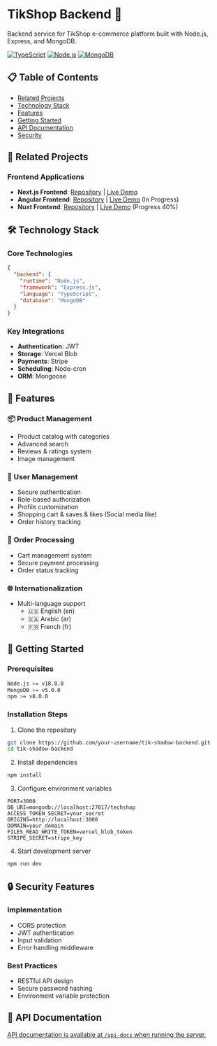 # TikShop Backend 🚀

Backend service for TikShop e-commerce platform built with Node.js, Express, and MongoDB.

[![TypeScript](https://img.shields.io/badge/TypeScript-007ACC?logo=typescript&logoColor=white)](https://www.typescriptlang.org/)
[![Node.js](https://img.shields.io/badge/Node.js-43853D?logo=node.js&logoColor=white)](https://nodejs.org/)
[![MongoDB](https://img.shields.io/badge/MongoDB-47A248?logo=mongodb&logoColor=white)](https://www.mongodb.com/)

## 📋 Table of Contents

- [Related Projects](#-related-projects)
- [Technology Stack](#-technology-stack)
- [Features](#-features)
- [Getting Started](#-getting-started)
- [API Documentation](#-api-documentation)
- [Security](#-security)

## 🔗 Related Projects

### Frontend Applications

- **Next.js Frontend**: [Repository](https://github.com/DavidMeseha/allInOne-myShop-Front) | [Live Demo](https://techshop-commerce.vercel.app/)
- **Angular Frontend**: [Repository](https://github.com/DavidMeseha/TechShop-Angular-) | [Live Demo](https://tech-shop-angular.vercel.app/) (In Progress)
- **Nuxt Frontend**: [Repository](https://github.com/DavidMeseha/myshop-nuxt) | [Live Demo](https://myshop-nuxt.vercel.app/) (Progress 40%)

## 🛠️ Technology Stack

### Core Technologies

```json
{
  "backend": {
    "runtime": "Node.js",
    "framework": "Express.js",
    "language": "TypeScript",
    "database": "MongoDB"
  }
}
```

### Key Integrations

- **Authentication**: JWT
- **Storage**: Vercel Blob
- **Payments**: Stripe
- **Scheduling**: Node-cron
- **ORM**: Mongoose

## 🎯 Features

### 📦 Product Management

- Product catalog with categories
- Advanced search
- Reviews & ratings system
- Image management

### 👥 User Management

- Secure authentication
- Role-based authorization
- Profile customization
- Shopping cart & saves & likes (Social media like)
- Order history tracking

### 🛒 Order Processing

- Cart management system
- Secure payment processing
- Order status tracking

### 🌐 Internationalization

- Multi-language support
  - 🇺🇸 English (en)
  - 🇸🇦 Arabic (ar)
  - 🇫🇷 French (fr)

## 🚀 Getting Started

### Prerequisites

```bash
Node.js >= v18.0.0
MongoDB >= v5.0.0
npm >= v8.0.0
```

### Installation Steps

1. Clone the repository

```bash
git clone https://github.com/your-username/tik-shadow-backend.git
cd tik-shadow-backend
```

2. Install dependencies

```bash
npm install
```

3. Configure environment variables

```env
PORT=3000
DB_URI=mongodb://localhost:27017/techshop
ACCESS_TOKEN_SECRET=your_secret
ORIGINS=http://localhost:3000
DOMAIN=your_domain
FILES_READ_WRITE_TOKEN=vercel_blob_token
STRIPE_SECRET=stripe_key
```

4. Start development server

```bash
npm run dev
```

## 🔒 Security Features

### Implementation

- CORS protection
- JWT authentication
- Input validation
- Error handling middleware

### Best Practices

- RESTful API design
- Secure password hashing
- Environment variable protection

## 📖 API Documentation

[API documentation is available at `/api-docs` when running the server.](https://techshop-ecommerce-backend-production.up.railway.app/api-docs)
